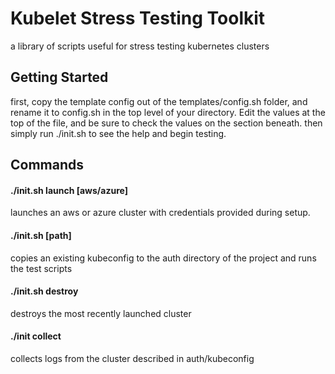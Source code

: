 # Kubelet Stress Testing Toolkit
a library of scripts useful for stress testing kubernetes clusters 

## Getting Started 
first, copy the template config out of the templates/config.sh folder, and rename it to config.sh in the top level of your directory. 
Edit the values at the top of the file, and be sure to check the values on the section beneath. 
then simply run ./init.sh to see the help and begin testing. 

## Commands 
#### ./init.sh launch [aws/azure] 
launches an aws or azure cluster with credentials provided during setup. 

#### ./init.sh [path] 
copies an existing kubeconfig to the auth directory of the project and runs the test scripts

#### ./init.sh destroy 
destroys the most recently launched cluster 

#### ./init collect 
collects logs from the cluster described in auth/kubeconfig
